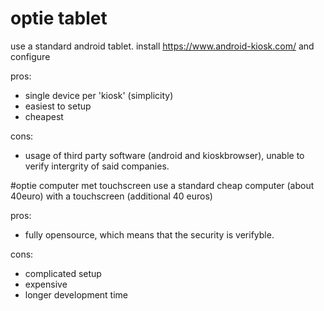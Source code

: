 # optie tablet

use a standard android tablet. 
install https://www.android-kiosk.com/ and configure

pros:

- single device per 'kiosk' (simplicity)
- easiest to setup
- cheapest

cons:

- usage of third party software (android and kioskbrowser), unable to verify intergrity of said companies. 


#optie computer met touchscreen
use a standard cheap computer (about 40euro) with a touchscreen (additional 40 euros)

pros:
- fully opensource, which means that the security is verifyble. 

cons:

- complicated setup
- expensive
- longer development time
